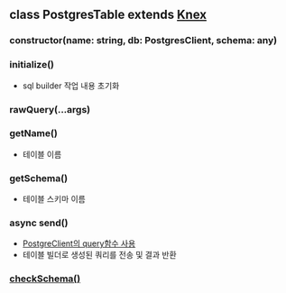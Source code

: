 ## class PostgresTable extends [Knex](https://knexjs.org)


### constructor(name: string, db: PostgresClient, schema: any)

### initialize()

- sql builder 작업 내용 초기화

### rawQuery(...args)

### getName()

- 테이블 이름

### getSchema()

- 테이블 스키마 이름

### async send() 

- [PostgreClient의 query함수 사용](client.md)
- 테이블 빌더로 생성된 쿼리를 전송 및 결과 반환

### [checkSchema()](static.md)